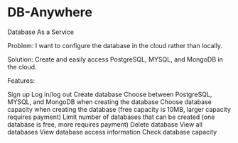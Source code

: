 # DB-Anywhere
Database As a Service

Problem: I want to configure the database in the cloud rather than locally.

Solution: Create and easily access PostgreSQL, MYSQL, and MongoDB in the cloud.

Features:

Sign up
Log in/log out
Create database
Choose between PostgreSQL, MYSQL, and MongoDB when creating the database
Choose database capacity when creating the database (free capacity is 10MB, larger capacity requires payment)
Limit number of databases that can be created (one database is free, more requires payment)
Delete database
View all databases
View database access information
Check database capacity